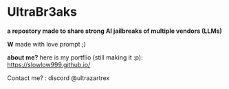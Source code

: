 # UltraBr3aks
**a repostory made to share strong AI jailbreaks of multiple vendors (LLMs)**

**W** made with love prompt ;) 

**about me?** here is my portflio (still making it :p): https://slowlow999.github.io/

Contact me? : discord @ultrazartrex
